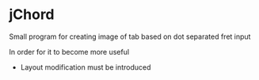 # jChord
Small program for creating image of tab based on dot separated fret input

In order for it to become more useful
* Layout modification must be introduced
